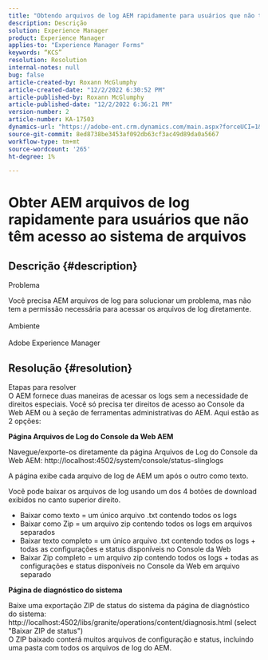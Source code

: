 ```yaml
---
title: "Obtendo arquivos de log AEM rapidamente para usuários que não têm acesso ao sistema de arquivos"
description: Descrição
solution: Experience Manager
product: Experience Manager
applies-to: "Experience Manager Forms"
keywords: “KCS”
resolution: Resolution
internal-notes: null
bug: false
article-created-by: Roxann McGlumphy
article-created-date: "12/2/2022 6:30:52 PM"
article-published-by: Roxann McGlumphy
article-published-date: "12/2/2022 6:36:21 PM"
version-number: 2
article-number: KA-17503
dynamics-url: "https://adobe-ent.crm.dynamics.com/main.aspx?forceUCI=1&pagetype=entityrecord&etn=knowledgearticle&id=a20b746f-6f72-ed11-9561-6045bd006079"
source-git-commit: 8ed8738be3453af092db63cf3ac49d89da0a5667
workflow-type: tm+mt
source-wordcount: '265'
ht-degree: 1%

---
```


# Obter AEM arquivos de log rapidamente para usuários que não têm acesso ao sistema de arquivos

## Descrição {#description}


Problema

Você precisa AEM arquivos de log para solucionar um problema, mas não tem a permissão necessária para acessar os arquivos de log diretamente.
<br><br>Ambiente<br><br>
Adobe Experience Manager


## Resolução {#resolution}

Etapas para resolver<br>
O AEM fornece duas maneiras de acessar os logs sem a necessidade de direitos especiais. Você só precisa ter direitos de acesso ao Console da Web AEM ou à seção de ferramentas administrativas do AEM. Aqui estão as 2 opções:

<b>Página Arquivos de Log do Console da Web AEM</b>

Navegue/exporte-os diretamente da página Arquivos de Log do Console da Web AEM: http://localhost:4502/system/console/status-slinglogs

A página exibe cada arquivo de log de AEM um após o outro como texto.

Você pode baixar os arquivos de log usando um dos 4 botões de download exibidos no canto superior direito.

- Baixar como texto = um único arquivo .txt contendo todos os logs
- Baixar como Zip = um arquivo zip contendo todos os logs em arquivos separados
- Baixar texto completo = um único arquivo .txt contendo todos os logs + todas as configurações e status disponíveis no Console da Web
- Baixar Zip completo = um arquivo zip contendo todos os logs + todas as configurações e status disponíveis no Console da Web em arquivo separado


<b>Página de diagnóstico do sistema</b>

Baixe uma exportação ZIP de status do sistema da página de diagnóstico do sistema: http://localhost:4502/libs/granite/operations/content/diagnosis.html (select &quot;Baixar ZIP de status&quot;)
<br>O ZIP baixado conterá muitos arquivos de configuração e status, incluindo uma pasta com todos os arquivos de log do AEM.